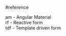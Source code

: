 
#reference

am - Angular Material <br/>
rf - Reactive form <br/>
tdf - Template driven form <br/> 
